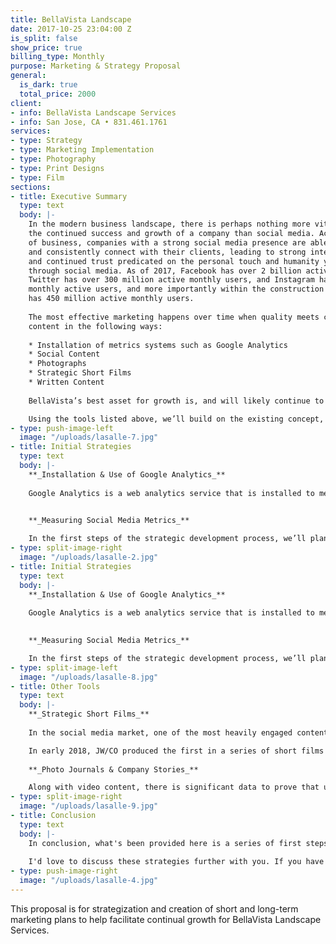 ```yaml
---
title: BellaVista Landscape
date: 2017-10-25 23:04:00 Z
is_split: false
show_price: true
billing_type: Monthly
purpose: Marketing & Strategy Proposal
general: 
  is_dark: true
  total_price: 2000
client:
- info: BellaVista Landscape Services
- info: San Jose, CA • 831.461.1761  
services:
- type: Strategy
- type: Marketing Implementation
- type: Photography
- type: Print Designs
- type: Film
sections:
- title: Executive Summary
  type: text
  body: |- 
    In the modern business landscape, there is perhaps nothing more vital to
    the continued success and growth of a company than social media. Across all sectors
    of business, companies with a strong social media presence are able to continuously
    and consistently connect with their clients, leading to strong interpersonal relationships,
    and continued trust predicated on the personal touch and humanity you can demonstrate
    through social media. As of 2017, Facebook has over 2 billion active monthly users,
    Twitter has over 300 million active monthly users, and Instagram has 600 million
    monthly active users, and more importantly within the construction sector, LinkedIn
    has 450 million active monthly users. 
    
    The most effective marketing happens over time when quality meets consistency. We will create consistent, quality
    content in the following ways:
    
    * Installation of metrics systems such as Google Analytics
    * Social Content
    * Photographs
    * Strategic Short Films
    * Written Content
    
    BellaVista’s best asset for growth is, and will likely continue to be, predicated on a strong relationship with property managers and residential homeowners throughout Northern California. The strategy has been to create a culture where clients feel personally cared for, while BLVS operates on a large scale level; a small-scale feel with large-scale capabilities and quality.

    Using the tools listed above, we’ll build on the existing concept, and be able to build out a solid marketing strategy that will help BLVS achieve it’s goals for growth on digital platforms over the next 2-3 years.
- type: push-image-left
  image: "/uploads/lasalle-7.jpg"  
- title: Initial Strategies
  type: text
  body: |- 
    **_Installation & Use of Google Analytics_** 
    
    Google Analytics is a web analytics service that is installed to measure user input on a website. It can track page views, seeing which pages users navigate to, can measure the amount of time spent on each page to view which content most draws users, and can provide information as to what sent the user to the website, i.e. if they were sent from a BVLS newsletter, through Facebook or other social media platforms etc. giving you the tools to be able to measure digital engagement with the content that you’ve provided on the site, and strategically place content according to those metrics. 

    
    **_Measuring Social Media Metrics_** 

    In the first steps of the strategic development process, we’ll plan out 1-2 months worth of social media content across all platforms, specifically LinkedIn, Facebook, Instagram, Pinterest, Medium, and Houzz. This content will include photographs of properties, written stories of staff, email newsletters, photo journals telling stories of the company, and sharing pertinent articles and content from within the landscape & construction industry. The goal of this will be to build an audience, measure audience engagement, and use the metrics that we’ve gathered to plan future social media content. This is how we can start to develop our long-term social media strategy, utilizing the data that we collect to push the most effective content.
- type: split-image-right
  image: "/uploads/lasalle-2.jpg"
- title: Initial Strategies
  type: text
  body: |- 
    **_Installation & Use of Google Analytics_** 
    
    Google Analytics is a web analytics service that is installed to measure user input on a website. It can track page views, seeing which pages users navigate to, can measure the amount of time spent on each page to view which content most draws users, and can provide information as to what sent the user to the website, i.e. if they were sent from a BVLS newsletter, through Facebook or other social media platforms etc. giving you the tools to be able to measure digital engagement with the content that you’ve provided on the site, and strategically place content according to those metrics. 

    
    **_Measuring Social Media Metrics_** 

    In the first steps of the strategic development process, we’ll plan out 1-2 months worth of social media content across all platforms, specifically LinkedIn, Facebook, Instagram, Pinterest, Medium, and Houzz. This content will include photographs of properties, written stories of staff, email newsletters, photo journals telling stories of the company, and sharing pertinent articles and content from within the landscape & construction industry. The goal of this will be to build an audience, measure audience engagement, and use the metrics that we’ve gathered to plan future social media content. This is how we can start to develop our long-term social media strategy, utilizing the data that we collect to push the most effective content. We'll also create a first, introductory short-film, which will be the first in a series. The details of the videos are included below. 
- type: split-image-left
  image: "/uploads/lasalle-8.jpg"
- title: Other Tools
  type: text
  body: |- 
    **_Strategic Short Films_** 
    
    In the social media market, one of the most heavily engaged content types is video. In 2017, Hubspot reported that 74% of all internet traffic was video content, and by 2019, Cisco has projected that 90% of all internet traffic will be video. This places a high importance on video content for Bella Vista. 

    In early 2018, JW/CO produced the first in a series of short films for EyeCenter Optometric, telling the story of their founder. The short is meant to create a vision for who they are: a company with a small-business mindset operating on a large scale across the area. We will plan to create similar videos, telling the story of BVLS. The specific content and stories will be planned out at a later time, but we will create a series of shorts to utilize on social media, and the BVLS website.
    
    **_Photo Journals & Company Stories_** 

    Along with video content, there is significant data to prove that users engage most fully with content that includes imagery. We can create and tell stories of staff members, of the company itself, of specific properties that BLVS transformed, coupled with photographs that will be shot to help tell those stories. This is a somewhat new genre of marketing type- essentially a photo journal that weaves together a narrative with the visuals, tying the story of BVLS to the power of photographic content. These stories and photos can be shared on social networks like Pinterest, Houzz, Facebook, Instagram, and [Medium](http://medium.com){:target="blank"}, where we can create a corporate blog and utilize their format to help share the story of your company.
- type: split-image-right
  image: "/uploads/lasalle-9.jpg"
- title: Conclusion
  type: text
  body: |- 
    In conclusion, what's been provided here is a series of first steps- concepts for a full-featured marketing strategy that will begin with discovering metrics that work for your company, combined with other proven tools that have been shown to work. Using this proposal as a starting point, we can discuss the specific ideas and tools that can work moving forward to help you build a strong marketing strategy, which my agency will implement in the short and long term. 
    
    I'd love to discuss these strategies further with you. If you have any more questions moving forward please don't hesitate to reach out to me.
- type: push-image-right
  image: "/uploads/lasalle-4.jpg"
---
```


This proposal is for strategization and creation of short and long-term marketing plans to help facilitate continual growth for BellaVista Landscape Services.
